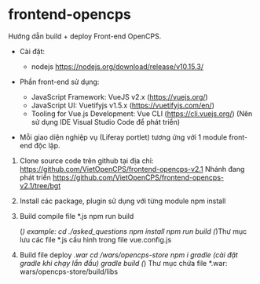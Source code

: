 # frontend-opencps

Hướng dẫn build + deploy Front-end OpenCPS.
-	Cài đặt:
    +  nodejs  https://nodejs.org/download/release/v10.15.3/

-	Phần front-end sử dụng:
    + JavaScript Framework: VueJS v2.x (https://vuejs.org/)
    + JavaScript UI: Vuetifyjs v1.5.x (https://vuetifyjs.com/en/)
    + Tooling for Vue.js Development: Vue CLI (https://cli.vuejs.org/)
    (Nên sử dụng IDE Visual Studio Code để phát triển)
-	Mỗi giao diện nghiệp vụ (Liferay portlet) tương ứng với 1 module front-end độc lập.

1.	Clone source code trên github tại địa chỉ:  https://github.com/VietOpenCPS/frontend-opencps-v2.1
    Nhánh đang phát triển https://github.com/VietOpenCPS/frontend-opencps-v2.1/tree/bgt
2.	Install các package, plugin sử dụng với từng module
 	    npm install
3.	Build compile file *.js
        npm run build

	(*) example:
        cd ./asked_questions
        npm install
        npm run build
    (*)Thư mục lưu các file *.js cấu hình trong file vue.config.js

4.	Build file deploy *.war
        cd /wars/opencps-store
        npm i gradle (cài đặt gradle khi chạy lần đầu)
        gradle build
	(*) Thư mục chứa file *.war:  wars/opencps-store/build/libs

